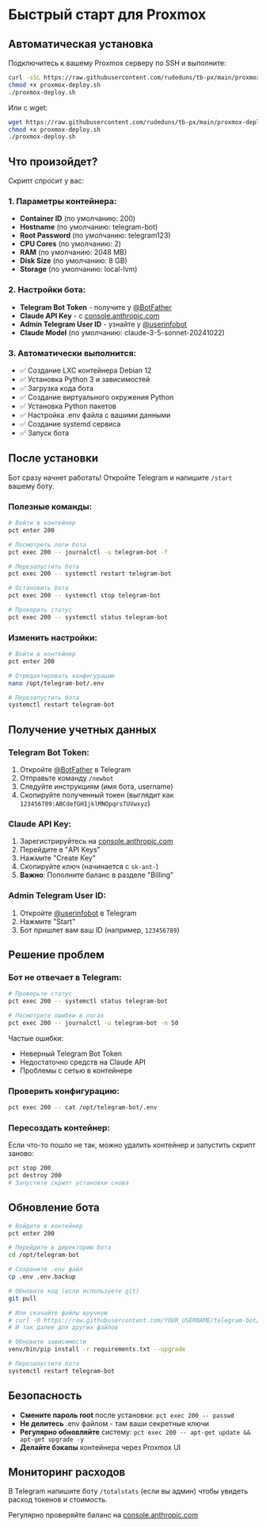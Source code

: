 # Быстрый старт для Proxmox

## Автоматическая установка

Подключитесь к вашему Proxmox серверу по SSH и выполните:

```bash
curl -sSL https://raw.githubusercontent.com/rudeduns/tb-px/main/proxmox-deploy.sh -o proxmox-deploy.sh
chmod +x proxmox-deploy.sh
./proxmox-deploy.sh
```

Или с wget:

```bash
wget https://raw.githubusercontent.com/rudeduns/tb-px/main/proxmox-deploy.sh
chmod +x proxmox-deploy.sh
./proxmox-deploy.sh
```

## Что произойдет?

Скрипт спросит у вас:

### 1. Параметры контейнера:
- **Container ID** (по умолчанию: 200)
- **Hostname** (по умолчанию: telegram-bot)
- **Root Password** (по умолчанию: telegram123)
- **CPU Cores** (по умолчанию: 2)
- **RAM** (по умолчанию: 2048 MB)
- **Disk Size** (по умолчанию: 8 GB)
- **Storage** (по умолчанию: local-lvm)

### 2. Настройки бота:
- **Telegram Bot Token** - получите у [@BotFather](https://t.me/BotFather)
- **Claude API Key** - с [console.anthropic.com](https://console.anthropic.com/)
- **Admin Telegram User ID** - узнайте у [@userinfobot](https://t.me/userinfobot)
- **Claude Model** (по умолчанию: claude-3-5-sonnet-20241022)

### 3. Автоматически выполнится:
- ✅ Создание LXC контейнера Debian 12
- ✅ Установка Python 3 и зависимостей
- ✅ Загрузка кода бота
- ✅ Создание виртуального окружения Python
- ✅ Установка Python пакетов
- ✅ Настройка .env файла с вашими данными
- ✅ Создание systemd сервиса
- ✅ Запуск бота

## После установки

Бот сразу начнет работать! Откройте Telegram и напишите `/start` вашему боту.

### Полезные команды:

```bash
# Войти в контейнер
pct enter 200

# Посмотреть логи бота
pct exec 200 -- journalctl -u telegram-bot -f

# Перезапустить бота
pct exec 200 -- systemctl restart telegram-bot

# Остановить бота
pct exec 200 -- systemctl stop telegram-bot

# Проверить статус
pct exec 200 -- systemctl status telegram-bot
```

### Изменить настройки:

```bash
# Войти в контейнер
pct enter 200

# Отредактировать конфигурацию
nano /opt/telegram-bot/.env

# Перезапустить бота
systemctl restart telegram-bot
```

## Получение учетных данных

### Telegram Bot Token:

1. Откройте [@BotFather](https://t.me/BotFather) в Telegram
2. Отправьте команду `/newbot`
3. Следуйте инструкциям (имя бота, username)
4. Скопируйте полученный токен (выглядит как `123456789:ABCdefGHIjklMNOpqrsTUVwxyz`)

### Claude API Key:

1. Зарегистрируйтесь на [console.anthropic.com](https://console.anthropic.com/)
2. Перейдите в "API Keys"
3. Нажмите "Create Key"
4. Скопируйте ключ (начинается с `sk-ant-`)
5. **Важно**: Пополните баланс в разделе "Billing"

### Admin Telegram User ID:

1. Откройте [@userinfobot](https://t.me/userinfobot) в Telegram
2. Нажмите "Start"
3. Бот пришлет вам ваш ID (например, `123456789`)

## Решение проблем

### Бот не отвечает в Telegram:

```bash
# Проверьте статус
pct exec 200 -- systemctl status telegram-bot

# Посмотрите ошибки в логах
pct exec 200 -- journalctl -u telegram-bot -n 50
```

Частые ошибки:
- Неверный Telegram Bot Token
- Недостаточно средств на Claude API
- Проблемы с сетью в контейнере

### Проверить конфигурацию:

```bash
pct exec 200 -- cat /opt/telegram-bot/.env
```

### Пересоздать контейнер:

Если что-то пошло не так, можно удалить контейнер и запустить скрипт заново:

```bash
pct stop 200
pct destroy 200
# Запустите скрипт установки снова
```

## Обновление бота

```bash
# Войдите в контейнер
pct enter 200

# Перейдите в директорию бота
cd /opt/telegram-bot

# Сохраните .env файл
cp .env .env.backup

# Обновите код (если используете git)
git pull

# Или скачайте файлы вручную
# curl -O https://raw.githubusercontent.com/YOUR_USERNAME/telegram-bot/main/bot.py
# И так далее для других файлов

# Обновите зависимости
venv/bin/pip install -r requirements.txt --upgrade

# Перезапустите бота
systemctl restart telegram-bot
```

## Безопасность

- **Смените пароль root** после установки: `pct exec 200 -- passwd`
- **Не делитесь** .env файлом - там ваши секретные ключи
- **Регулярно обновляйте** систему: `pct exec 200 -- apt-get update && apt-get upgrade -y`
- **Делайте бэкапы** контейнера через Proxmox UI

## Мониторинг расходов

В Telegram напишите боту `/totalstats` (если вы админ) чтобы увидеть расход токенов и стоимость.

Регулярно проверяйте баланс на [console.anthropic.com](https://console.anthropic.com/)
